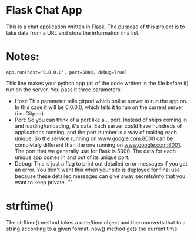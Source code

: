 # Flask Chat App

This is a chat application written in Flask.  The purpose of this project is to take data from a URL and store the information in a list.

# Notes:

```app.run(host='0.0.0.0', port=5000, debug=True)```

This line makes your python app (all of the code written in the file before it) run on the server. You pass it three parameters:
* Host: This parameter tells gitpod which online server to run the app on. In this case it will be 0.0.0.0, which tells it to run on the current server (i.e. Gitpod).
* Port: So you can think of a port like a... port. Instead of ships coming in and loading/unloading, it's data.
Each server could have hundreds of applications running, and the port number is a way of making each unique.
So the service running on www.google.com:8000 can be completely different than the one running on www.google.com:8001.
The port that we generally use for flask is 5000. The data for each unique app comes in and out of its unique port.
* Debug: This is just a flag to print out detailed error messages if you get an error. You don't want this when your site is deployed for final use because these detailed messages can give away secrets/info that you want to keep private.
'''

# strftime()

The strftime() method takes a date/time object and then converts that to a string according to a given format. now() method gets the current time
